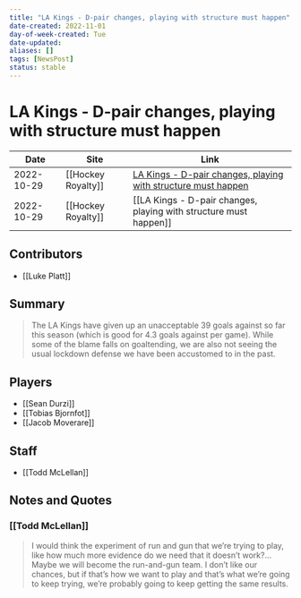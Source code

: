 ```yaml
---
title: "LA Kings - D-pair changes, playing with structure must happen"
date-created: 2022-11-01
day-of-week-created: Tue
date-updated: 
aliases: []
tags: [NewsPost]
status: stable
---
```


# LA Kings - D-pair changes, playing with structure must happen

| Date       | Site               | Link                                                                                                                                                              |
| ---------- | ------------------ | ----------------------------------------------------------------------------------------------------------------------------------------------------------------- |
| 2022-10-29 | [[Hockey Royalty]] | [LA Kings - D-pair changes, playing with structure must happen](https://hockeyroyalty.com/2022/10/29/la-kings-d-pair-changes-playing-with-structure-must-happen/) |
| 2022-10-29 | [[Hockey Royalty]] | [[LA Kings - D-pair changes, playing with structure must happen]]                                                                                                 |

## Contributors
- [[Luke Platt]]


## Summary
> The LA Kings have given up an unacceptable 39 goals against so far this season (which is good for 4.3 goals against per game). While some of the blame falls on goaltending, we are also not seeing the usual lockdown defense we have been accustomed to in the past.


## Players
- [[Sean Durzi]]
- [[Tobias Bjornfot]]
- [[Jacob Moverare]]


## Staff
- [[Todd McLellan]]


## Notes and Quotes
### [[Todd McLellan]]
> I would think the experiment of run and gun that we’re trying to play, like how much more evidence do we need that it doesn’t work?… Maybe we will become the run-and-gun team. I don’t like our chances, but if that’s how we want to play and that’s what we’re going to keep trying, we’re probably going to keep getting the same results.



